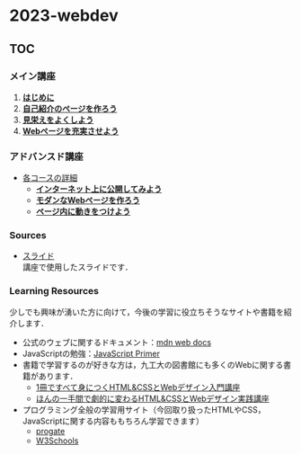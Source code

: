 # 2023-webdev
## TOC
### メイン講座
1. **[はじめに](docs/main-intro.md)**
2. **[自己紹介のページを作ろう](docs/main-html.md)**
3. **[見栄えをよくしよう](docs/main-css.md)**
4. **[Webページを充実させよう](docs/main-final.md)**

### アドバンスド講座
- [各コースの詳細](docs/advanced.md)
  - **[インターネット上に公開してみよう](docs/advanced-publish.md)**
  - **[モダンなWebページを作ろう](docs/advanced-css.md)**
  - **[ページ内に動きをつけよう](docs/advanced-js.md)**

### Sources
- [スライド]()  
講座で使用したスライドです．
### Learning Resources
少しでも興味が湧いた方に向けて，今後の学習に役立ちそうなサイトや書籍を紹介します．
- 公式のウェブに関するドキュメント：[mdn web docs](https://developer.mozilla.org/ja/docs/Learn/Getting_started_with_the_web)
- JavaScriptの勉強：[JavaScript Primer](https://jsprimer.net/)
- 書籍で学習するのが好きな方は，九工大の図書館にも多くのWebに関する書籍があります．
  - [1冊ですべて身につくHTML&CSSとWebデザイン入門講座](https://www.lib.kyutech.ac.jp/opac/volume/822106)
  - [ほんの一手間で劇的に変わるHTML&CSSとWebデザイン実践講座](https://www.lib.kyutech.ac.jp/opac/volume/849327)
- プログラミング全般の学習用サイト（今回取り扱ったHTMLやCSS，JavaScriptに関する内容ももちろん学習できます）
  - [progate](https://prog-8.com/)
  - [W3Schools](https://www.w3schools.com/)